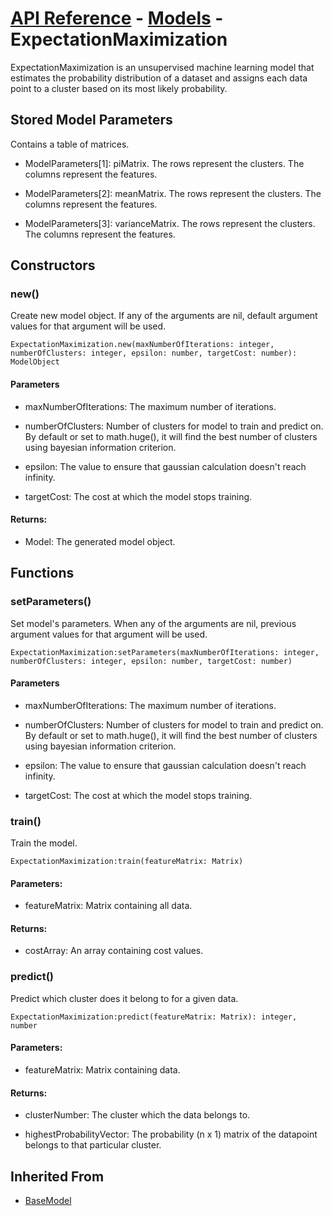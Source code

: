 # [API Reference](../../API.md) - [Models](../Models.md) - ExpectationMaximization

ExpectationMaximization is an unsupervised machine learning model that estimates the probability distribution of a dataset and assigns each data point to a cluster based on its most likely probability.

## Stored Model Parameters

Contains a table of matrices.  

* ModelParameters[1]: piMatrix. The rows represent the clusters. The columns represent the features.

* ModelParameters[2]: meanMatrix. The rows represent the clusters. The columns represent the features.

* ModelParameters[3]: varianceMatrix. The rows represent the clusters. The columns represent the features.

## Constructors

### new()

Create new model object. If any of the arguments are nil, default argument values for that argument will be used.

```
ExpectationMaximization.new(maxNumberOfIterations: integer, numberOfClusters: integer, epsilon: number, targetCost: number): ModelObject
```
#### Parameters

* maxNumberOfIterations: The maximum number of iterations.

* numberOfClusters: Number of clusters for model to train and predict on. By default or set to math.huge(), it will find the best number of clusters using bayesian information criterion.

* epsilon: The value to ensure that gaussian calculation doesn't reach infinity.

* targetCost: The cost at which the model stops training.

#### Returns:

* Model: The generated model object.

## Functions

### setParameters()

Set model's parameters. When any of the arguments are nil, previous argument values for that argument will be used. 

```
ExpectationMaximization:setParameters(maxNumberOfIterations: integer, numberOfClusters: integer, epsilon: number, targetCost: number)
```

#### Parameters

* maxNumberOfIterations: The maximum number of iterations. 

* numberOfClusters: Number of clusters for model to train and predict on. By default or set to math.huge(), it will find the best number of clusters using bayesian information criterion.

* epsilon: The value to ensure that gaussian calculation doesn't reach infinity.

* targetCost: The cost at which the model stops training.

### train()

Train the model.

```
ExpectationMaximization:train(featureMatrix: Matrix)
```

#### Parameters:

* featureMatrix: Matrix containing all data.

#### Returns:

* costArray: An array containing cost values.

### predict()

Predict which cluster does it belong to for a given data.

```
ExpectationMaximization:predict(featureMatrix: Matrix): integer, number
```

#### Parameters:

* featureMatrix: Matrix containing data.

#### Returns:

* clusterNumber: The cluster which the data belongs to.

* highestProbabilityVector: The probability (n x 1) matrix of the datapoint belongs to that particular cluster.

## Inherited From

* [BaseModel](BaseModel.md)
